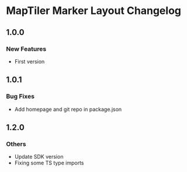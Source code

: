 # MapTiler Marker Layout Changelog

## 1.0.0
### New Features
- First version

## 1.0.1
### Bug Fixes
- Add homepage and git repo in package.json

## 1.2.0
### Others
- Update SDK version
- Fixing some TS type imports